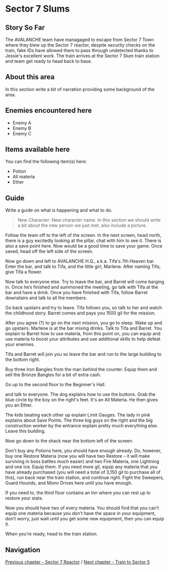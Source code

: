 #  Sector 7 Slums


## Story So Far

The AVALANCHE team have managaged to escape from Sector 7 Town where they blew up the Sector 7 reactor, despite security checks on the train, fake IDs have allowed them to pass through undetected thanks to Jessie's excellent work. The train arrives at the Sector 7 Slum train station and team get ready to head back to base.

## About this area

In this section write a bit of narration providing some background of the area.

## Enemies encountered here

- Enemy A
- Enemy B
- Enemy C

## Items available here

You can find the following item(s) here:

- Potion
- All materia
- Ether


## Guide

Write a guide on what is happening and what to do.

>
> New Character: New character name. 
> In this section we should write a bit about the new person we just met, also include a picture.
>

Follow the team off to the left of the screen. In the next screen, head north, there is a guy excitedly looking at the pillar, chat with him to see it. There is also a save point here. Now would be a good time to save your game. Once saved, head off the left side of the screen.

Now go down and left to AVALANCHE H.Q., a.k.a. Tifa's 7th Heaven bar. Enter the bar, and talk to Tifa, and the little girl, Marlene. After naming Tifa, give Tifa a flower. 



Now talk to everyone else. Try to leave the bar, and Barret will come barging in. Once he’s finished and summoned the meeting, go talk with Tifa at the bar and have a drink. Once you have finished with Tifa, follow Barret downstairs and talk to all the members. 

Go back upstairs and try to leave. Tifa follows you, so talk to her and watch the childhood story. Barret comes and pays you 1500 gil for the mission. 



After you agree (?) to go on the next mission, you go to sleep. Wake up and go upstairs. Marlene is at the bar mixing drinks. Talk to Tifa and Barret. You explain to Barret how to use materia, from this point on, you can equip and use materia to boost your attributes and use additional skills to help defeat your enemies. 

Tifa and Barret will join you so leave the bar and run to the large building to the bottom right. 



Buy three Iron Bangles from the man behind the counter. Equip them and sell the Bronze Bangles for a bit of extra cash. 





Go up to the second floor to the Beginner's Hall.



 and talk to everyone. The dog explains how to use the buttons. Grab the blue circle by the boy on the right's feet. It's an All Materia. He then gives you an Ether. 



The kids beating each other up explain Limit Gauges. The lady in pink explains about Save Points. The three big guys on the right and the big construction worker by the entrance explain pretty much everything else. Leave this building.

Now go down to the shack near the bottom left of the screen. 



Don't buy any Potions here, you should have enough already. Do, however, buy one Restore Materia (now you will have two Restore – it will make surviving in boss battles much easier) and two Fire Materia, one Lightning and one Ice. Equip them. If you need more gil, equip any materia that you have already purchased (you will need a total of 3,150 gil to purchase all of this), run back near the train station, and continue right. Fight the Sweepers, Guard Hounds, and Mono Drives here until you have enough. 

If you need to, the third floor contains an Inn where you can rest up to restore your stats.

Now you should have two of every materia. You should find that you can’t equip one materia because you don’t have the space in your equipment, don’t worry, just wait until you get some new equipment, then you can equip it.

When you’re ready, head to the train station.


## Navigation
[Previous chapter - Sector 7 Reactor](/chapter-01.md) / [Next chapter - Train to Sector 5](/chapter-04-sector-5-reactor.md)
